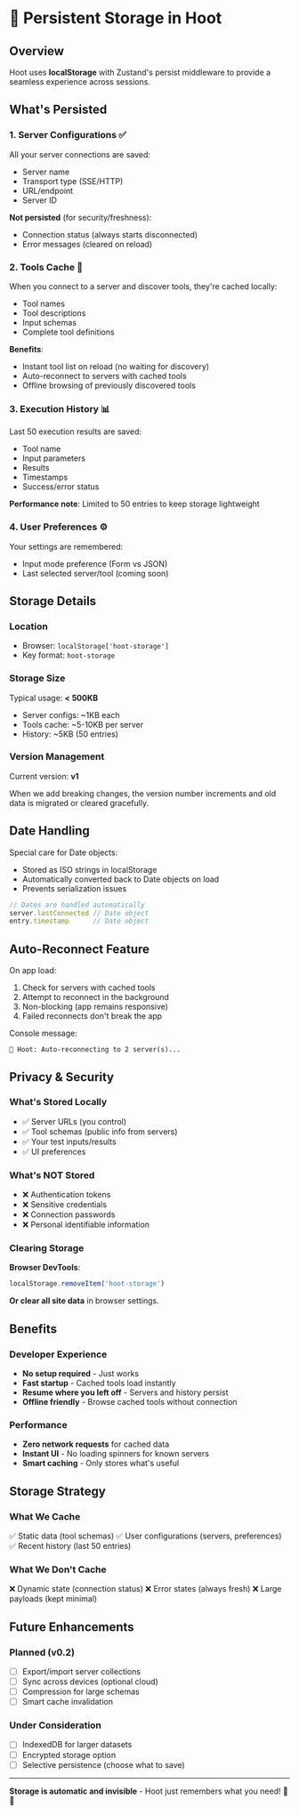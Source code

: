 # 💾 Persistent Storage in Hoot

## Overview

Hoot uses **localStorage** with Zustand's persist middleware to provide a seamless experience across sessions.

## What's Persisted

### 1. **Server Configurations** ✅
All your server connections are saved:
- Server name
- Transport type (SSE/HTTP)
- URL/endpoint
- Server ID

**Not persisted** (for security/freshness):
- Connection status (always starts disconnected)
- Error messages (cleared on reload)

### 2. **Tools Cache** 🚀
When you connect to a server and discover tools, they're cached locally:
- Tool names
- Tool descriptions  
- Input schemas
- Complete tool definitions

**Benefits**:
- Instant tool list on reload (no waiting for discovery)
- Auto-reconnect to servers with cached tools
- Offline browsing of previously discovered tools

### 3. **Execution History** 📊
Last 50 execution results are saved:
- Tool name
- Input parameters
- Results
- Timestamps
- Success/error status

**Performance note**: Limited to 50 entries to keep storage lightweight

### 4. **User Preferences** ⚙️
Your settings are remembered:
- Input mode preference (Form vs JSON)
- Last selected server/tool (coming soon)

## Storage Details

### Location
- Browser: `localStorage['hoot-storage']`
- Key format: `hoot-storage` 

### Storage Size
Typical usage: **< 500KB**
- Server configs: ~1KB each
- Tools cache: ~5-10KB per server
- History: ~5KB (50 entries)

### Version Management
Current version: **v1**

When we add breaking changes, the version number increments and old data is migrated or cleared gracefully.

## Date Handling

Special care for Date objects:
- Stored as ISO strings in localStorage
- Automatically converted back to Date objects on load
- Prevents serialization issues

```typescript
// Dates are handled automatically
server.lastConnected // Date object
entry.timestamp      // Date object
```

## Auto-Reconnect Feature

On app load:
1. Check for servers with cached tools
2. Attempt to reconnect in the background
3. Non-blocking (app remains responsive)
4. Failed reconnects don't break the app

Console message:
```
🦉 Hoot: Auto-reconnecting to 2 server(s)...
```

## Privacy & Security

### What's Stored Locally
- ✅ Server URLs (you control)
- ✅ Tool schemas (public info from servers)
- ✅ Your test inputs/results
- ✅ UI preferences

### What's NOT Stored
- ❌ Authentication tokens
- ❌ Sensitive credentials
- ❌ Connection passwords
- ❌ Personal identifiable information

### Clearing Storage

**Browser DevTools**:
```javascript
localStorage.removeItem('hoot-storage')
```

**Or clear all site data** in browser settings.

## Benefits

### Developer Experience
- **No setup required** - Just works
- **Fast startup** - Cached tools load instantly
- **Resume where you left off** - Servers and history persist
- **Offline friendly** - Browse cached tools without connection

### Performance
- **Zero network requests** for cached data
- **Instant UI** - No loading spinners for known servers
- **Smart caching** - Only stores what's useful

## Storage Strategy

### What We Cache
✅ Static data (tool schemas)
✅ User configurations (servers, preferences)
✅ Recent history (last 50 entries)

### What We Don't Cache
❌ Dynamic state (connection status)
❌ Error states (always fresh)
❌ Large payloads (kept minimal)

## Future Enhancements

### Planned (v0.2)
- [ ] Export/import server collections
- [ ] Sync across devices (optional cloud)
- [ ] Compression for large schemas
- [ ] Smart cache invalidation

### Under Consideration
- [ ] IndexedDB for larger datasets
- [ ] Encrypted storage option
- [ ] Selective persistence (choose what to save)

---

**Storage is automatic and invisible** - Hoot just remembers what you need! 🦉✨

